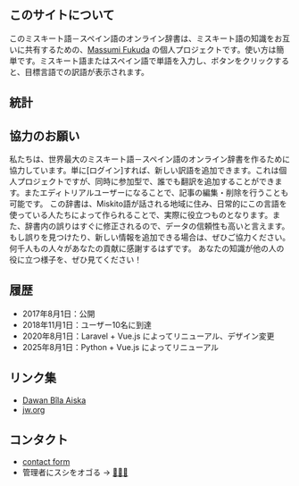 ## このサイトについて

このミスキート語－スペイン語のオンライン辞書は、ミスキート語の知識をお互いに共有するための、[Massumi Fukuda](https://massumifukuda.work/wp/) の個人プロジェクトです。使い方は簡単です。ミスキート語またはスペイン語で単語を入力し、ボタンをクリックすると、目標言語での訳語が表示されます。

## 統計

## 協力のお願い
私たちは、世界最大のミスキート語－スペイン語のオンライン辞書を作るために協力しています。単に[ログイン]すれば、新しい訳語を追加できます。これは個人プロジェクトですが、同時に参加型で、誰でも翻訳を追加することができます。またエディトリアルユーザーになることで、記事の編集・削除を行うことも可能です。
この辞書は、Miskito語が話される地域に住み、日常的にこの言語を使っている人たちによって作られることで、実際に役立つものとなります。また、辞書内の誤りはすぐに修正されるので、データの信頼性も高いと言えます。もし誤りを見つけたり、新しい情報を追加できる場合は、ぜひご協力ください。何千人もの人々があなたの貢献に感謝するはずです。
あなたの知識が他の人の役に立つ様子を、ぜひ見てください！

## 履歴
- 2017年8月1日：公開
- 2018年11月1日：ユーザー10名に到達
- 2020年8月1日：Laravel + Vue.js によってリニューアル、デザイン変更
- 2025年8月1日：Python + Vue.js によってリニューアル

## リンク集
- [Dawan Bîla Aiska](https://www.bible.com/bible/433/MAT.1.MSKTU)
- [jw.org](https://www.jw.org/miq)

## コンタクト
- [contact form](https://massumifukuda.work/wp/contact)
- 管理者にスシをオゴる → [🍣🍣🍶](https://www.paypal.com/paypalme2/masomi79/25usd)